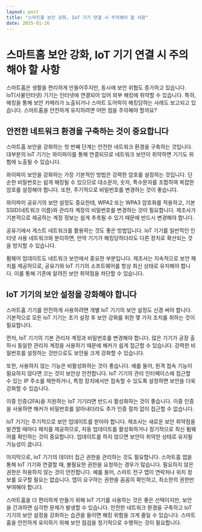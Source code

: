 ```yaml
---
layout: post
title: "스마트홈 보안 강화, IoT 기기 연결 시 주의해야 할 사항"
date: 2025-01-26
---
```


# 스마트홈 보안 강화, IoT 기기 연결 시 주의해야 할 사항

스마트홈은 생활을 편리하게 만들어주지만, 동시에 보안 위협도 증가하고 있습니다. IoT(사물인터넷) 기기는 인터넷에 연결되어 있어 외부 해킹에 취약할 수 있습니다. 특히, 해킹을 통해 보안 카메라가 노출되거나 스마트 도어락이 해킹당하는 사례도 보고되고 있습니다. 스마트홈을 안전하게 유지하려면 어떤 점을 주의해야 할까요?

## 안전한 네트워크 환경을 구축하는 것이 중요합니다

스마트홈 보안을 강화하는 첫 번째 단계는 안전한 네트워크 환경을 구축하는 것입니다. 대부분의 IoT 기기는 와이파이를 통해 연결되므로 네트워크 보안이 취약하면 기기도 위험에 노출될 수 있습니다. 

와이파이 보안을 강화하는 가장 기본적인 방법은 강력한 암호를 설정하는 것입니다. 단순한 비밀번호는 쉽게 해킹될 수 있으므로 대소문자, 숫자, 특수문자를 조합하여 복잡한 암호를 설정해야 합니다. 또한, 주기적으로 비밀번호를 변경하는 것이 좋습니다. 

와이파이 공유기의 보안 설정도 중요한데, WPA2 또는 WPA3 암호화를 적용하고, 기본 SSID(네트워크 이름)와 관리자 계정의 비밀번호를 변경하는 것이 필요합니다. 제조사가 기본적으로 제공하는 계정 정보는 쉽게 추측될 수 있기 때문에 반드시 변경해야 합니다.

공유기에서 게스트 네트워크를 활용하는 것도 좋은 방법입니다. IoT 기기를 일반적인 인터넷 사용 네트워크와 분리하면, 만약 기기가 해킹당하더라도 다른 장치로 확산되는 것을 방지할 수 있습니다.

펌웨어 업데이트도 네트워크 보안에서 중요한 부분입니다. 제조사는 지속적으로 보안 패치를 제공하므로, 공유기와 IoT 기기의 소프트웨어를 항상 최신 상태로 유지해야 합니다. 이를 통해 기존에 알려진 보안 취약점을 차단할 수 있습니다.

## IoT 기기의 보안 설정을 강화해야 합니다

스마트홈 기기를 안전하게 사용하려면 개별 IoT 기기의 보안 설정도 신경 써야 합니다. 기본적으로 모든 IoT 기기는 초기 설정 후 보안 강화를 위한 몇 가지 조치를 취하는 것이 필요합니다.

먼저, IoT 기기의 기본 관리자 계정과 비밀번호를 변경해야 합니다. 많은 기기가 공장 출하시 동일한 관리자 계정을 사용하기 때문에 해커가 쉽게 접근할 수 있습니다. 강력한 비밀번호를 설정하는 것만으로도 보안을 크게 강화할 수 있습니다.

또한, 사용하지 않는 기능은 비활성화하는 것이 좋습니다. 예를 들어, 원격 접속 기능이 필요하지 않다면 끄는 것이 보안상 안전합니다. IoT 기기의 관리 인터페이스에 접근할 수 있는 IP 주소를 제한하거나, 특정 장치에서만 접속할 수 있도록 설정하면 보안을 더욱 강화할 수 있습니다.

이중 인증(2FA)을 지원하는 IoT 기기라면 반드시 활성화하는 것이 좋습니다. 이중 인증을 사용하면 해커가 비밀번호를 알아내더라도 추가 인증 절차 없이 접근할 수 없습니다.

IoT 기기는 주기적으로 보안 업데이트를 받아야 합니다. 제조사는 새로운 보안 취약점을 발견할 때마다 패치를 제공하므로, 자동 업데이트를 활성화하거나 정기적으로 최신 펌웨어를 확인하는 것이 중요합니다. 업데이트를 하지 않으면 보안이 취약한 상태로 유지될 가능성이 큽니다.

마지막으로, IoT 기기의 데이터 접근 권한을 관리하는 것도 필요합니다. 스마트홈 앱을 통해 IoT 기기와 연결할 때, 불필요한 권한을 요청하는 경우가 많습니다. 필요하지 않은 권한은 허용하지 않는 것이 안전합니다. 예를 들어, 스마트 전구 앱이 연락처나 위치 정보를 요구할 필요는 없습니다. 앱이 요구하는 권한을 꼼꼼히 확인하고, 최소한의 권한만 부여해야 합니다.

스마트홈을 더 편리하게 만들기 위해 IoT 기기를 사용하는 것은 좋은 선택이지만, 보안을 간과하면 심각한 문제가 발생할 수 있습니다. 안전한 네트워크 환경을 구축하고 IoT 기기의 보안 설정을 강화하는 습관을 들이면 해킹 위험을 크게 줄일 수 있습니다. 스마트홈을 안전하게 유지하기 위해 보안 점검을 정기적으로 수행하는 것이 필요합니다.
